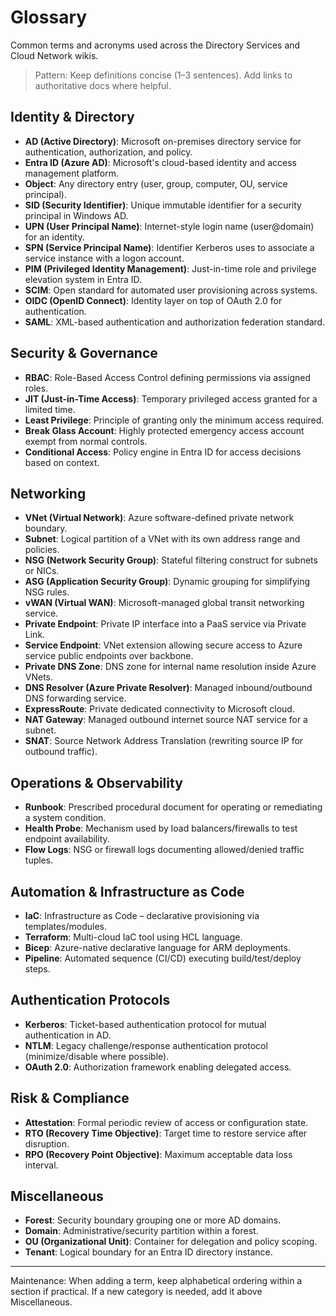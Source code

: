 # Glossary

Common terms and acronyms used across the Directory Services and Cloud Network wikis.

> Pattern: Keep definitions concise (1–3 sentences). Add links to authoritative docs where helpful.

## Identity & Directory
- **AD (Active Directory)**: Microsoft on-premises directory service for authentication, authorization, and policy.
- **Entra ID (Azure AD)**: Microsoft's cloud-based identity and access management platform.
- **Object**: Any directory entry (user, group, computer, OU, service principal).
- **SID (Security Identifier)**: Unique immutable identifier for a security principal in Windows AD.
- **UPN (User Principal Name)**: Internet-style login name (user@domain) for an identity.
- **SPN (Service Principal Name)**: Identifier Kerberos uses to associate a service instance with a logon account.
- **PIM (Privileged Identity Management)**: Just-in-time role and privilege elevation system in Entra ID.
- **SCIM**: Open standard for automated user provisioning across systems.
- **OIDC (OpenID Connect)**: Identity layer on top of OAuth 2.0 for authentication.
- **SAML**: XML-based authentication and authorization federation standard.

## Security & Governance
- **RBAC**: Role-Based Access Control defining permissions via assigned roles.
- **JIT (Just-in-Time Access)**: Temporary privileged access granted for a limited time.
- **Least Privilege**: Principle of granting only the minimum access required.
- **Break Glass Account**: Highly protected emergency access account exempt from normal controls.
- **Conditional Access**: Policy engine in Entra ID for access decisions based on context.

## Networking
- **VNet (Virtual Network)**: Azure software-defined private network boundary.
- **Subnet**: Logical partition of a VNet with its own address range and policies.
- **NSG (Network Security Group)**: Stateful filtering construct for subnets or NICs.
- **ASG (Application Security Group)**: Dynamic grouping for simplifying NSG rules.
- **vWAN (Virtual WAN)**: Microsoft-managed global transit networking service.
- **Private Endpoint**: Private IP interface into a PaaS service via Private Link.
- **Service Endpoint**: VNet extension allowing secure access to Azure service public endpoints over backbone.
- **Private DNS Zone**: DNS zone for internal name resolution inside Azure VNets.
- **DNS Resolver (Azure Private Resolver)**: Managed inbound/outbound DNS forwarding service.
- **ExpressRoute**: Private dedicated connectivity to Microsoft cloud.
- **NAT Gateway**: Managed outbound internet source NAT service for a subnet.
- **SNAT**: Source Network Address Translation (rewriting source IP for outbound traffic).

## Operations & Observability
- **Runbook**: Prescribed procedural document for operating or remediating a system condition.
- **Health Probe**: Mechanism used by load balancers/firewalls to test endpoint availability.
- **Flow Logs**: NSG or firewall logs documenting allowed/denied traffic tuples.

## Automation & Infrastructure as Code
- **IaC**: Infrastructure as Code – declarative provisioning via templates/modules.
- **Terraform**: Multi-cloud IaC tool using HCL language.
- **Bicep**: Azure-native declarative language for ARM deployments.
- **Pipeline**: Automated sequence (CI/CD) executing build/test/deploy steps.

## Authentication Protocols
- **Kerberos**: Ticket-based authentication protocol for mutual authentication in AD.
- **NTLM**: Legacy challenge/response authentication protocol (minimize/disable where possible).
- **OAuth 2.0**: Authorization framework enabling delegated access.

## Risk & Compliance
- **Attestation**: Formal periodic review of access or configuration state.
- **RTO (Recovery Time Objective)**: Target time to restore service after disruption.
- **RPO (Recovery Point Objective)**: Maximum acceptable data loss interval.

## Miscellaneous
- **Forest**: Security boundary grouping one or more AD domains.
- **Domain**: Administrative/security partition within a forest.
- **OU (Organizational Unit)**: Container for delegation and policy scoping.
- **Tenant**: Logical boundary for an Entra ID directory instance.

---
Maintenance: When adding a term, keep alphabetical ordering within a section if practical. If a new category is needed, add it above Miscellaneous.
